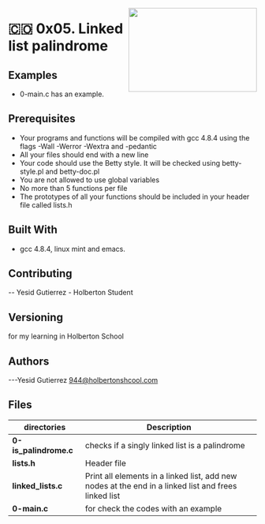 <p>
<img width="260" height="170" src="https://davidjohncoleman.com/wp-djc/wp-content/uploads/2017/06/HBTN-Borderless-CMYK-Logo-Vertical-Color-Black@1200ppi-300x236.png" align="right" >
</p>




# :colombia: 0x05. Linked list palindrome                                                              
## Examples
- 0-main.c has an example.
## Prerequisites
- Your programs and functions will be compiled with gcc 4.8.4 using the flags -Wall -Werror -Wextra and -pedantic
- All your files should end with a new line
- Your code should use the Betty style. It will be checked using betty-style.pl and betty-doc.pl
- You are not allowed to use global variables
- No more than 5 functions per file
- The prototypes of all your functions should be included in your header file called lists.h
## Built With
- gcc 4.8.4, linux mint and emacs.
## Contributing
-- Yesid Gutierrez - Holberton Student                                          
## Versioning
for my learning in Holberton School
## Authors
---Yesid Gutierrez  944@holbertonshcool.com                                    
                                                                               
## Files

|             directories               |             Description                  |
|--------------------------------| ---------------------------------------- |
|**0-is_palindrome.c**| checks if a singly linked list is a palindrome |
|**lists.h**| Header file |
|**linked_lists.c**| Print all elements in a linked list, add new nodes at the end in a linked list and frees linked list |
|**0-main.c**|for check the codes with an example |
